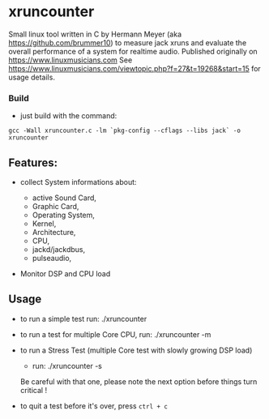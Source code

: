 # xruncounter
Small linux tool written in C by Hermann Meyer (aka https://github.com/brummer10) to measure jack xruns and evaluate the overall performance of a system for realtime audio.
Published originally on https://www.linuxmusicians.com
See https://www.linuxmusicians.com/viewtopic.php?f=27&t=19268&start=15 for usage details.

### Build

- just build with the command:

```
gcc -Wall xruncounter.c -lm `pkg-config --cflags --libs jack` -o xruncounter
```

## Features:

- collect System informations about:
    - active Sound Card,
    - Graphic Card,
    - Operating System,
    - Kernel,
    - Architecture,
    - CPU,
    - jackd/jackdbus,
    - pulseaudio,

- Monitor DSP and CPU load

## Usage

- to run a simple test run: ./xruncounter
- to run a test for multiple Core CPU, run: ./xruncounter -m
- to run a Stress Test (multiple Core test with slowly growing DSP load)
    - run: ./xruncounter -s 
    
    Be careful with that one, please note the next option before things turn critical !
- to quit a test before it's over, press `ctrl + c`

